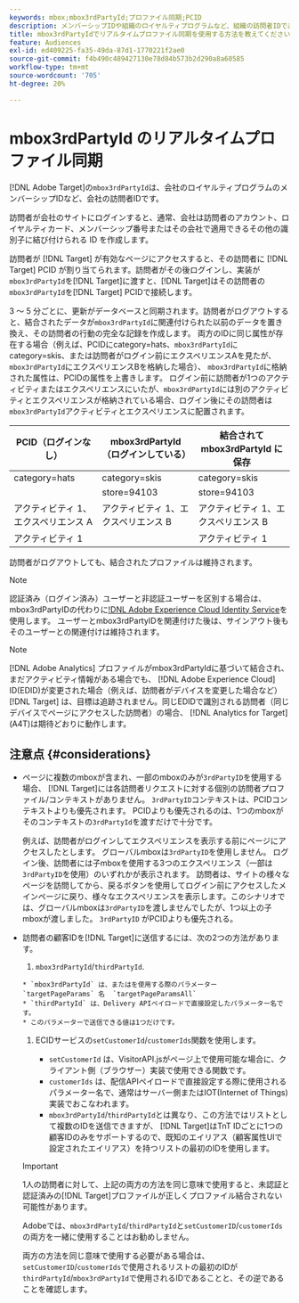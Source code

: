 ```yaml
---
keywords: mbox;mbox3rdPartyId;プロファイル同期;PCID
description: メンバーシップIDや組織のロイヤルティプログラムなど、組織の訪問者IDであるmbox3rdPartyIdの使用方法について説明します。
title: mbox3rdPartyIdでリアルタイムプロファイル同期を使用する方法を教えてください。
feature: Audiences
exl-id: ed409225-fa35-49da-87d1-1770221f2ae0
source-git-commit: f4b490c489427130e78d84b573b2d290a8a60585
workflow-type: tm+mt
source-wordcount: '705'
ht-degree: 20%

---
```


# mbox3rdPartyId のリアルタイムプロファイル同期

[!DNL Adobe Target]の`mbox3rdPartyId`は、会社のロイヤルティプログラムのメンバーシップIDなど、会社の訪問者IDです。

訪問者が会社のサイトにログインすると、通常、会社は訪問者のアカウント、ロイヤルティカード、メンバーシップ番号またはその会社で適用できるその他の識別子に結び付けられる ID を作成します。

訪問者が [!DNL Target] が有効なページにアクセスすると、その訪問者に [!DNL Target] PCID が割り当てられます。訪問者がその後ログインし、実装が`mbox3rdPartyId`を[!DNL Target]に渡すと、[!DNL Target]はその訪問者の`mbox3rdPartyId`を[!DNL Target] PCIDで接続します。

3 ～ 5 分ごとに、更新がデータベースと同期されます。訪問者がログアウトすると、結合されたデータが`mbox3rdPartyId`に関連付けられた以前のデータを置き換え、その訪問者の行動の完全な記録を作成します。 両方のIDに同じ属性が存在する場合（例えば、PCIDにcategory=hats、`mbox3rdPartyId`にcategory=skis、または訪問者がログイン前にエクスペリエンスAを見たが、`mbox3rdPartyId`にエクスペリエンスBを格納した場合）、 `mbox3rdPartyId`に格納された属性は、PCIDの属性を上書きします。 ログイン前に訪問者が1つのアクティビティまたはエクスペリエンスにいたが、`mbox3rdPartyId`には別のアクティビティとエクスペリエンスが格納されている場合、ログイン後にその訪問者は`mbox3rdPartyId`アクティビティとエクスペリエンスに配置されます。

| PCID（ログインなし） | mbox3rdPartyId（ログインしている） | 結合されて mbox3rdPartyId に保存 |
|---|---|---|
| category=hats | category=skis | category=skis |
|  | store=94103 | store=94103 |
| アクティビティ 1、エクスペリエンス A | アクティビティ 1、エクスペリエンス B | アクティビティ 1、エクスペリエンス B |
| アクティビティ 1 |  | アクティビティ 1 |

訪問者がログアウトしても、結合されたプロファイルは維持されます。

>[!NOTE]
>
>認証済み（ログイン済み）ユーザーと非認証ユーザーを区別する場合は、mbox3rdPartyIDの代わりに[!DNL Adobe Experience Cloud Identity Service](ECID)を使用します。 ユーザーとmbox3rdPartyIDを関連付けた後は、サインアウト後もそのユーザーとの関連付けは維持されます。

>[!NOTE]
>
>[!DNL Adobe Analytics] プロファイルがmbox3rdPartyIdに基づいて結合され、まだアクティビティ情報がある場合でも、 [!DNL Adobe Experience Cloud] ID(EDID)が変更された場合（例えば、訪問者がデバイスを変更した場合など） [!DNL Target] は、目標は追跡されません。同じEDIDで識別される訪問者（同じデバイスでページにアクセスした訪問者）の場合、 [!DNL Analytics for Target] (A4T)は期待どおりに動作します。

## 注意点 {#considerations}

* ページに複数のmboxが含まれ、一部のmboxのみが`3rdPartyID`を使用する場合、 [!DNL Target]には各訪問者リクエストに対する個別の訪問者プロファイル/コンテキストがありません。 `3rdPartyID`コンテキストは、PCIDコンテキストよりも優先されます。 PCIDよりも優先されるのは、1つのmboxがそのコンテキストの`3rdPartyId`を渡すだけで十分です。

   例えば、訪問者がログインしてエクスペリエンスを表示する前にページにアクセスしたとします。 グローバルmboxは`3rdPartyID`を使用しません。 ログイン後、訪問者には子mboxを使用する3つのエクスペリエンス（一部は`3rdPartyID`を使用）のいずれかが表示されます。 訪問者は、サイトの様々なページを訪問してから、戻るボタンを使用してログイン前にアクセスしたメインページに戻り、様々なエクスペリエンスを表示します。このシナリオでは、グローバルmboxは`3rdPartyID`を渡しませんでしたが、1つ以上の子mboxが渡しました。 `3rdPartyID` がPCIDよりも優先される。

* 訪問者の顧客IDを[!DNL Target]に送信するには、次の2つの方法があります。

   1.  `mbox3rdPartyId`/`thirdPartyId`.

      * `mbox3rdPartyId` は、またはを使用する際のパラメーター `targetPageParams` 名  `targetPageParamsAll`
      * `thirdPartyId` は、Delivery APIペイロードで直接設定したパラメーター名です。
      * このパラメーターで送信できる値は1つだけです。
   1. ECIDサービスの`setCustomerId`/`customerIds`関数を使用します。

      * `setCustomerId` は、VisitorAPI.jsがページ上で使用可能な場合に、クライアント側（ブラウザー）実装で使用できる関数です。
      * `customerIds` は、配信APIペイロードで直接設定する際に使用されるパラメーター名で、通常はサーバー側またはIOT(Internet of Things)実装でおこなわれます。
      * `mbox3rdPartyId`/`thirdPartyId`とは異なり、この方法ではリストとして複数のIDを送信できますが、 [!DNL Target]はTnT IDごとに1つの顧客IDのみをサポートするので、既知のエイリアス（顧客属性UIで設定されたエイリアス）を持つリストの最初のIDを使用します。

   >[!IMPORTANT]
   >
   > 1人の訪問者に対して、上記の両方の方法を同じ意味で使用すると、未認証と認証済みの[!DNL Target]プロファイルが正しくプロファイル結合されない可能性があります。
   >
   >Adobeでは、`mbox3rdPartyId`/`thirdPartyId`と`setCustomerID`/`customerIds`の両方を一緒に使用することはお勧めしません。
   >
   >両方の方法を同じ意味で使用する必要がある場合は、`setCustomerID`/`customerIds`で使用されるリストの最初のIDが`thirdPartyId`/`mbox3rdPartyId`で使用されるIDであることと、その逆であることを確認します。

